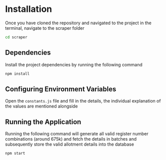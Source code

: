 # Installation

Once you have cloned the repository and navigated to the project in the terminal, navigate to the scraper folder

```bash
cd scraper
```

## Dependencies

Install the project dependencies by running the following command

```bash
npm install
```

## Configuring Environment Variables

Open the `constants.js` file and fill in the details, the individual explanation of the values are mentioned alongside

## Running the Application

Running the following command will generate all valid register number combinations (around 675k) and fetch the details in batches and subsequently store the valid allotment details into the database

```bash
npm start
```
